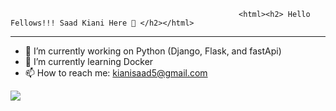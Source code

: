                                                        <html><h2> Hello Fellows!!! Saad Kiani Here 👋 </h2></html> 

<html><hr></html>
                           


- 🔭 I’m currently working on Python (Django, Flask, and fastApi)
- 🌱 I’m currently learning Docker
- 📫 How to reach me: kianisaad5@gmail.com

<!--
**Saad-Ramzan-Kiani/Saad-Ramzan-Kiani** is a ✨ _special_ ✨ repository because its `README.md` (this file) appears on your GitHub profile.

Here are some ideas to get you started:

- 👯 I’m looking to collaborate on ...
- 🤔 I’m looking for help with ...
- 💬 Ask me about ...

- 😄 Pronouns: ...
- ⚡ Fun fact: ...
-->


![](https://hit.yhype.me/github/profile?user_id=88816936)
